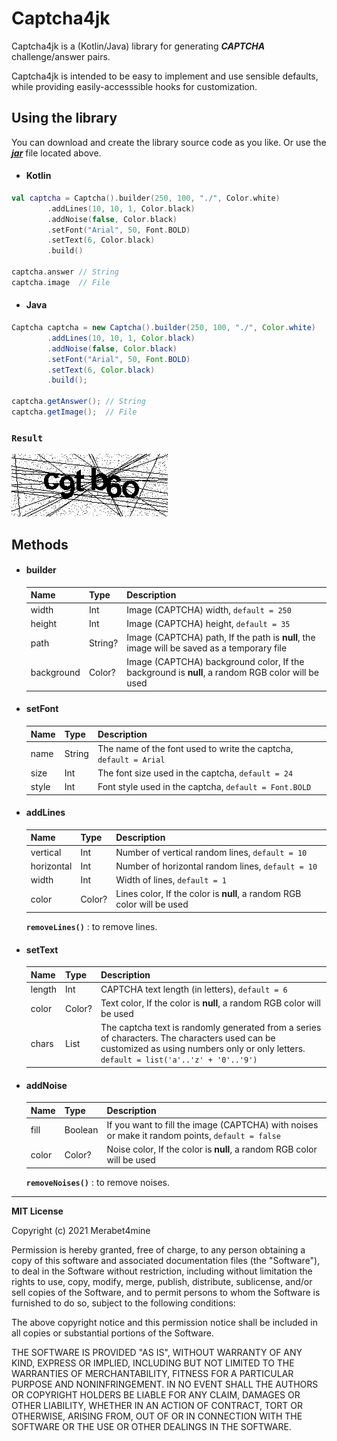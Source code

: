 # Captcha4jk
Captcha4jk is a (Kotlin/Java) library for generating ***CAPTCHA*** challenge/answer pairs. 

Captcha4jk is intended to be easy to implement and use sensible defaults, while providing easily-accesssible hooks for customization.



## Using the library

You can download and create the library source code as you like. Or use the ***[jar](https://github.com/Merabet4mine/Captcha4jk/raw/main/c4jk.jar)*** file located above.

- #### Kotlin

```kotlin
val captcha = Captcha().builder(250, 100, "./", Color.white)
        .addLines(10, 10, 1, Color.black)
        .addNoise(false, Color.black)
        .setFont("Arial", 50, Font.BOLD)
        .setText(6, Color.black)
        .build()

captcha.answer // String
captcha.image  // File
```

- #### Java

```java
Captcha captcha = new Captcha().builder(250, 100, "./", Color.white)
        .addLines(10, 10, 1, Color.black)
        .addNoise(false, Color.black)
        .setFont("Arial", 50, Font.BOLD)
        .setText(6, Color.black)
        .build();

captcha.getAnswer(); // String
captcha.getImage();  // File
```

### `Result`

<img src="captcha.png" alt="captcha"  />



## Methods

- #### builder

  | Name       | Type    | Description                                                  |
  | ---------- | ------- | ------------------------------------------------------------ |
  | width      | Int     | Image (CAPTCHA) width, `default = 250`                       |
  | height     | Int     | Image (CAPTCHA) height, `default = 35`                       |
  | path       | String? | Image (CAPTCHA) path, If the path is **null**, the image will be saved as a temporary file |
  | background | Color?  | Image (CAPTCHA) background color, If the background is **null**, a random RGB color will be used |

  

- #### setFont

  | Name  | Type   | Description                                                  |
  | ----- | ------ | ------------------------------------------------------------ |
  | name  | String | The name of the font used to write the captcha, `default = Arial` |
  | size  | Int    | The font size used in the captcha, `default = 24`            |
  | style | Int    | Font style used in the captcha, `default = Font.BOLD`        |

  

- #### addLines

  | Name       | Type   | Description                                                  |
  | ---------- | ------ | ------------------------------------------------------------ |
  | vertical   | Int    | Number of vertical random lines, `default = 10`              |
  | horizontal | Int    | Number of horizontal random lines, `default = 10`            |
  | width      | Int    | Width of lines, `default = 1`                                |
  | color      | Color? | Lines color, If the color is **null**, a random RGB color will be used |

  **`removeLines()`** : to remove lines.

  

- #### setText

  | Name   | Type       | Description                                                  |
  | ------ | ---------- | ------------------------------------------------------------ |
  | length | Int        | CAPTCHA text length (in letters), `default = 6`              |
  | color  | Color?     | Text color, If the color is **null**, a random RGB color will be used |
  | chars  | List<Char> | The captcha text is randomly generated from a series of characters. The characters used can be customized as using numbers only or only letters. `default = list('a'..'z' + '0'..'9')` |

  

- #### addNoise

  | Name  | Type    | Description                                                  |
  | ----- | ------- | ------------------------------------------------------------ |
  | fill  | Boolean | If you want to fill the image (CAPTCHA) with noises or make it random points, `default = false` |
  | color | Color?  | Noise color, If the color is **null**, a random RGB color will be used |

  **`removeNoises()`** : to remove noises.

  

----

**MIT License**

Copyright (c) 2021 Merabet4mine

Permission is hereby granted, free of charge, to any person obtaining a copy of this software and associated documentation files (the "Software"), to deal in the Software without restriction, including without limitation the rights to use, copy, modify, merge, publish, distribute, sublicense, and/or sell copies of the Software, and to permit persons to whom the Software is furnished to do so, subject to the following conditions:

The above copyright notice and this permission notice shall be included in all copies or substantial portions of the Software.

THE SOFTWARE IS PROVIDED "AS IS", WITHOUT WARRANTY OF ANY KIND, EXPRESS OR IMPLIED, INCLUDING BUT NOT LIMITED TO THE WARRANTIES OF MERCHANTABILITY, FITNESS FOR A PARTICULAR PURPOSE AND NONINFRINGEMENT. IN NO EVENT SHALL THE AUTHORS OR COPYRIGHT HOLDERS BE LIABLE FOR ANY CLAIM, DAMAGES OR OTHER LIABILITY, WHETHER IN AN ACTION OF CONTRACT, TORT OR OTHERWISE, ARISING FROM, OUT OF OR IN CONNECTION WITH THE SOFTWARE OR THE USE OR OTHER DEALINGS IN THE SOFTWARE.
